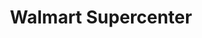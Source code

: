 ---
title: "Walmart Supercenter"
url: /saint-louis/walmart-supercenter-watson-road/
shop: Supermarkt
---